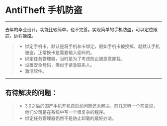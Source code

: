 # AntiTheft 手机防盗

------

去年的毕业设计，功能比较简单，也不完善。实现简单的手机防盗，可以定位跟踪，远程操控。

> * 绑定手机卡，默认是将手机和卡绑定，假如手机卡被换掉，就默认手机被盗，正常换卡是需要输入密码的。
> * 绑定任务管理器，当时是为了考虑防止被恶意卸载。
> * 设置安全号码，类似于紧急联系人。
> * 激活软件。

------

## 有待解决的问题：
> * 3.0之后的国产手机开机自启动问题还未解决，前几天听一个前辈说，他们公司是在系统中写一个很复杂的程序。
> * 绑定任务管理器仍然不是防止卸载的最好办法。

